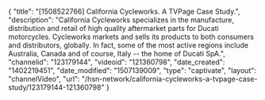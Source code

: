 {
    "title": "[1508522766] California Cycleworks. A TVPage Case Study.",
    "description": "California Cycleworks specializes in the manufacture, distribution and retail of high quality aftermarket parts for Ducati motorcycles. Cycleworks markets and sells its products to both consumers and distributors, globally. In fact, some of the most active regions include Australia, Canada and of course, Italy -- the home of Ducati SpA.",
    "channelid": "123179144",
    "videoid": "121360798",
    "date_created": "1402219451",
    "date_modified": "1507139009",
    "type": "captivate",
    "layout": "channelVideo",
    "url": "\/hsn-network\/california-cycleworks-a-tvpage-case-study\/123179144-121360798"
}